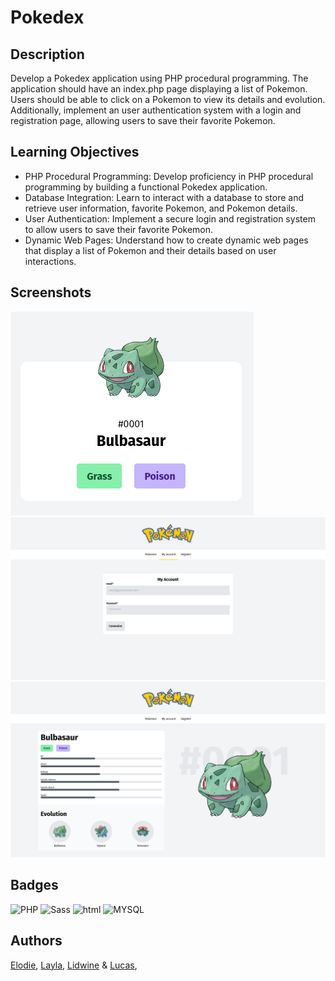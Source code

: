 
# Pokedex

## Description

Develop a Pokedex application using PHP procedural programming. The application should have an index.php page displaying a list of Pokemon. Users should be able to click on a Pokemon to view its details and evolution. Additionally, implement an user authentication system with a login and registration page, allowing users to save their favorite Pokemon.

## Learning Objectives
- PHP Procedural Programming: Develop proficiency in PHP procedural programming by building a functional Pokedex application.
- Database Integration: Learn to interact with a database to store and retrieve user information, favorite Pokemon, and Pokemon details.
- User Authentication: Implement a secure login and registration system to allow users to save their favorite Pokemon.
- Dynamic Web Pages: Understand how to create dynamic web pages that display a list of Pokemon and their details based on user interactions.

## Screenshots
![](./assets/img/card.png)
![](./assets/img/login.png)
![](./assets/img/show.png)

## Badges



![PHP](https://img.shields.io/badge/PHP-777BB4?style=for-the-badge&logo=php&logoColor=white)
![Sass](https://img.shields.io/badge/Sass-CC6699?style=for-the-badge&logo=sass&logoColor=white)
![html](https://img.shields.io/badge/HTML-239120?style=for-the-badge&logo=html5&logoColor=white)
![MYSQL](https://img.shields.io/badge/MySQL-00000F?style=for-the-badge&logo=mysql&logoColor=white)


## Authors

[Elodie](https://github.com/Taweria), [Layla](https://github.com/LRI-2020), [Lidwine](https://github.com/LidwinePrior) & [Lucas](https://github.com/lbeauloi),


